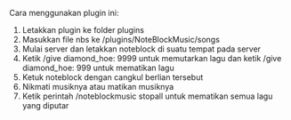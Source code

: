 Cara menggunakan plugin ini:
1. Letakkan plugin ke folder plugins
2. Masukkan file nbs ke /plugins/NoteBlockMusic/songs
3. Mulai server dan letakkan noteblock di suatu tempat pada server
4. Ketik /give <Pemain> diamond_hoe: 9999 untuk memutarkan lagu dan ketik /give <Pemain> diamond_hoe: 999 untuk mematikan lagu
5. Ketuk noteblock dengan cangkul berlian tersebut
6. Nikmati musiknya atau matikan musiknya
7. Ketik perintah /noteblockmusic stopall untuk mematikan semua lagu yang diputar